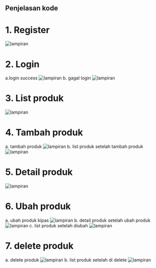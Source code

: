 ## Penjelasan kode

# 1. Register
![lampiran](register_succes.png)

# 2. Login
  a.login success
  ![lampiran](login_succes.png)
  b. gagal login
  ![lampiran](gagal_login.png)

# 3. List produk
![lampiran](listproduk_awal.png)

# 4. Tambah produk
  a. tambah produk
  ![lampiran](tambahproduk.png)
  b. list produk setelah tambah produk
  ![lampiran](listproduk_tambahproduk.png)

# 5. Detail produk
![lampiran](detailproduk_sebelum.png)

# 6. Ubah produk
  a. ubah produk kipas
  ![lampiran](ubahproduk.png)
  b. detail produk setelah ubah produk
  ![lampiran](detailproduk_sesudah.png)
  c. list produk setelah diubah
  ![lampiran](listproduk_setubah.png)
  
# 7. delete produk
  a. delete produk
  ![lampiran](delete.png)
  b. list produk setelah di delete
  ![lampiran](listproduk_awal.png)
